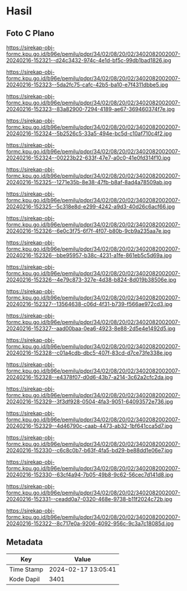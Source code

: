 # Hasil

## Foto C Plano

https://sirekap-obj-formc.kpu.go.id/b96e/pemilu/pdpr/34/02/08/20/02/3402082002007-20240216-152321--d24c3432-974c-4e1d-bf5c-99db1bad1826.jpg

https://sirekap-obj-formc.kpu.go.id/b96e/pemilu/pdpr/34/02/08/20/02/3402082002007-20240216-152323--5da2fc75-cafc-42b5-ba10-e7f4311dbbe5.jpg

https://sirekap-obj-formc.kpu.go.id/b96e/pemilu/pdpr/34/02/08/20/02/3402082002007-20240216-152323--83a82900-7294-4189-ae67-369460374f7e.jpg

https://sirekap-obj-formc.kpu.go.id/b96e/pemilu/pdpr/34/02/08/20/02/3402082002007-20240216-152324--5b2526c5-33a5-494e-bc5d-c10af710c4f2.jpg

https://sirekap-obj-formc.kpu.go.id/b96e/pemilu/pdpr/34/02/08/20/02/3402082002007-20240216-152324--00223b22-633f-47e7-a0c0-41e0fd314f10.jpg

https://sirekap-obj-formc.kpu.go.id/b96e/pemilu/pdpr/34/02/08/20/02/3402082002007-20240216-152325--1271e35b-8e38-47fb-b8af-8ad4a78509ab.jpg

https://sirekap-obj-formc.kpu.go.id/b96e/pemilu/pdpr/34/02/08/20/02/3402082002007-20240216-152325--5c318e8d-e299-4242-a9d3-40d26c6acf66.jpg

https://sirekap-obj-formc.kpu.go.id/b96e/pemilu/pdpr/34/02/08/20/02/3402082002007-20240216-152326--6e0c3f75-6f7f-4f07-b80b-9cb9a235aa7e.jpg

https://sirekap-obj-formc.kpu.go.id/b96e/pemilu/pdpr/34/02/08/20/02/3402082002007-20240216-152326--bbe95957-b38c-4231-a1fe-861eb5c5d69a.jpg

https://sirekap-obj-formc.kpu.go.id/b96e/pemilu/pdpr/34/02/08/20/02/3402082002007-20240216-152326--4e79c873-327e-4d38-b824-8d019b38506e.jpg

https://sirekap-obj-formc.kpu.go.id/b96e/pemilu/pdpr/34/02/08/20/02/3402082002007-20240216-152327--13564638-c06d-4f31-b739-f566ae972cd3.jpg

https://sirekap-obj-formc.kpu.go.id/b96e/pemilu/pdpr/34/02/08/20/02/3402082002007-20240216-152327--aad00baa-0ea6-4923-8e88-2d5e4e1492d5.jpg

https://sirekap-obj-formc.kpu.go.id/b96e/pemilu/pdpr/34/02/08/20/02/3402082002007-20240216-152328--c01a4cdb-dbc5-407f-83cd-d7ce73fe338e.jpg

https://sirekap-obj-formc.kpu.go.id/b96e/pemilu/pdpr/34/02/08/20/02/3402082002007-20240216-152328--e4378f07-d0d6-43b7-a214-3c62a2cfc2da.jpg

https://sirekap-obj-formc.kpu.go.id/b96e/pemilu/pdpr/34/02/08/20/02/3402082002007-20240216-152329--3f3df928-0504-4fa3-9051-64093572e736.jpg

https://sirekap-obj-formc.kpu.go.id/b96e/pemilu/pdpr/34/02/08/20/02/3402082002007-20240216-152329--4d46790c-caab-4473-ab32-1bf641cca5d7.jpg

https://sirekap-obj-formc.kpu.go.id/b96e/pemilu/pdpr/34/02/08/20/02/3402082002007-20240216-152330--c6c8c0b7-b63f-4fa5-bd29-be88dd1e06e7.jpg

https://sirekap-obj-formc.kpu.go.id/b96e/pemilu/pdpr/34/02/08/20/02/3402082002007-20240216-152330--63cf4a94-7b05-49b8-9c62-56cec7d141d8.jpg

https://sirekap-obj-formc.kpu.go.id/b96e/pemilu/pdpr/34/02/08/20/02/3402082002007-20240216-152331--ceadd0a7-0320-468e-9738-b11f2024c72b.jpg

https://sirekap-obj-formc.kpu.go.id/b96e/pemilu/pdpr/34/02/08/20/02/3402082002007-20240216-152322--8c717e0a-9206-4092-956c-9c3a7c18085d.jpg


## Metadata

| Key        | Value               |
| ---------- | ------------------- |
| Time Stamp | 2024-02-17 13:05:41 |
| Kode Dapil | 3401                |




